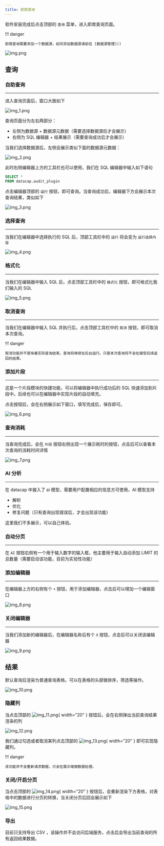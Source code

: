 ```yaml
---
title: 即席查询
---
```


软件安装完成后点击顶部的 `查询` 菜单，进入即席查询页面。

!!! danger

    即席查询需要添加一个数据源，如何添加数据源请前往 [数据源管理]()

![img.png](img.png)

## 查询

### 自助查询

---

进入查询页面后，窗口大致如下

![img_1.png](img_1.png)

查询页面分为左右两部分：

- 左侧为数据源 + 数据源元数据（需要选择数据源后才会展示）
- 右侧为 SQL 编辑器 + 结果展示（需要查询成功后才会展示）

当我们选择数据源后，左侧会展示类似下面的数据源元数据：

![img_2.png](img_2.png)

此时右侧编辑器上方的工具栏也可以使用，我们在 SQL 编辑器中输入如下语句

```sql
SELECT *
FROM datacap.audit_plugin
```

点击编辑器顶部的 `运行` 按钮，即可查询。当查询成功后，编辑器下方会展示本次查询结果，类似如下

![img_3.png](img_3.png)

### 选择查询

---

当我们在编辑器中选择执行的 SQL 后，顶部工具栏中的 `运行` 将会变为 `运行选择内容`

![img_4.png](img_4.png)

### 格式化

---

当我们在编辑器中输入 SQL 后，点击顶部工具栏中的 `格式化` 按钮，即可格式化我们输入的 SQL

![img_5.png](img_5.png)

### 取消查询

---

当我们在编辑器中输入 SQL 并执行后，点击顶部工具栏中的 `取消` 按钮，即可取消本次查询。

!!! danger

    取消功能并不意味着实际查询结束，查询将继续在后台运行。只是本次查询将不会在接受后续返回的结果。

### 添加片段

---

这是一个片段模块的快捷功能，可以将编辑器中执行成功后的 SQL 快速添加到片段中。后续也可以在编辑器中实现片段的自动填充。

点击按钮后，会在右侧展示如下窗口，填写完成后，保存即可。

![img_6.png](img_6.png)

### 查询消耗

---

当查询完成后，会在 `片段` 按钮右侧出现一个展示耗时的按钮，点击后可以查看本次查询的消耗时间详情

![img_7.png](img_7.png)

### AI 分析

---

在 datacap 中接入了 ai 模型，需要用户配置相应的信息方可使用，AI 模型支持

- 解析
- 优化
- 修复问题（只有查询出现错误后，才会出现该功能）

这里我们不多展示，可以自己体验。

### 自动分页

---

在 `AI` 按钮右侧有一个用于输入数字的输入框，他主要用于输入自动添加 LIMIT 的总数量（需要启动该功能，目前为实验性功能）

### 添加编辑器

---

在编辑器上方的右侧有个 `+` 按钮，用于添加编辑器，点击后可以增加一个编辑窗口

![img_8.png](img_8.png)

### 关闭编辑器

---

当我们添加新的编辑器后，在编辑器名称后有个 `X` 按钮，点击后可以关闭该编辑器

![img_9.png](img_9.png)

## 结果

默认查询后渲染为普通查询表格，可以在表格的头部做排序，筛选等操作。

![img_10.png](img_10.png)

### 隐藏列

当点击顶部的 ![img_11.png](img_11.png){ width="20" } 按钮后，会在右侧弹出当前查询结果渲染的列

![img_12.png](img_12.png)

我们通过勾选或者取消某列点击顶部的 ![img_13.png](img_13.png){ width="20" } 即可实现隐藏列。

!!! danger

    该功能并不会重新请求数据，只会在展示端做数据处理。

### 关闭/开启分页

当点击顶部的 ![img_14.png](img_14.png){ width="20" } 按钮后，会重新渲染下方表格，对表格中的数据进行分页的转换，当关闭分页后回会展示如下

![img_15.png](img_15.png)

### 导出

目前只支持导出 CSV ，该操作并不会访问后端服务，点击后会导出当前查询的所有返回结果数据。
